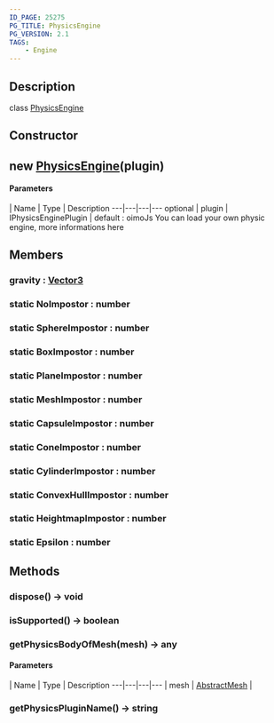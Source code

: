 ```yaml
---
ID_PAGE: 25275
PG_TITLE: PhysicsEngine
PG_VERSION: 2.1
TAGS:
    - Engine
---
```

## Description

class [PhysicsEngine](/classes/2.3/PhysicsEngine)



## Constructor

##  new [PhysicsEngine](/classes/2.3/PhysicsEngine)(plugin)



#### Parameters
 | Name | Type | Description
---|---|---|---
optional | plugin | IPhysicsEnginePlugin |   default : oimoJs You can load your own physic engine, more informations here

## Members

### gravity : [Vector3](/classes/2.3/Vector3)



### static  NoImpostor : number



### static  SphereImpostor : number



### static  BoxImpostor : number



### static  PlaneImpostor : number



### static  MeshImpostor : number



### static  CapsuleImpostor : number



### static  ConeImpostor : number



### static  CylinderImpostor : number



### static  ConvexHullImpostor : number



### static  HeightmapImpostor : number



### static  Epsilon : number



## Methods

### dispose() &rarr; void


### isSupported() &rarr; boolean


### getPhysicsBodyOfMesh(mesh) &rarr; any



#### Parameters
 | Name | Type | Description
---|---|---|---
 | mesh | [AbstractMesh](/classes/2.3/AbstractMesh) | 

### getPhysicsPluginName() &rarr; string


